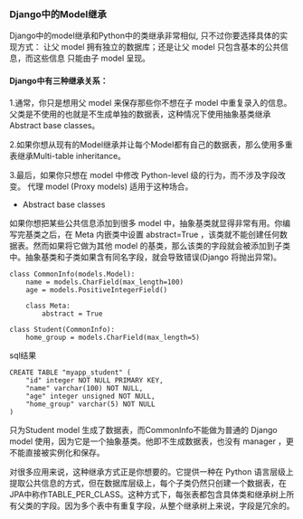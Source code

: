 ### Django中的Model继承

Django中的model继承和Python中的类继承非常相似, 只不过你要选择具体的实现方式：
让父 model 拥有独立的数据库；还是让父 model 只包含基本的公共信息，而这些信息
只能由子 model 呈现。

#### Django中有三种继承关系：

1.通常，你只是想用父 model 来保存那些你不想在子 model 中重复录入的信息。父类是不使用的也就是不生成单独的数据表，这种情况下使用抽象基类继承 Abstract base classes。

2.如果你想从现有的Model继承并让每个Model都有自己的数据表，那么使用多重表继承Multi-table inheritance。

3.最后，如果你只想在 model 中修改 Python-level 级的行为，而不涉及字段改变。 代理 model (Proxy models) 适用于这种场合。

* Abstract base classes

如果你想把某些公共信息添加到很多 model 中，抽象基类就显得非常有用。你编写完基类之后，在 Meta 内嵌类中设置 abstract=True ，该类就不能创建任何数据表。然而如果将它做为其他 model 的基类，那么该类的字段就会被添加到子类中。抽象基类和子类如果含有同名字段，就会导致错误(Django 将抛出异常)。

```
class CommonInfo(models.Model):
    name = models.CharField(max_length=100)
    age = models.PositiveIntegerField()
 
    class Meta:
        abstract = True
 
class Student(CommonInfo):
    home_group = models.CharField(max_length=5)
```

sql结果

```
CREATE TABLE "myapp_student" (
    "id" integer NOT NULL PRIMARY KEY,
    "name" varchar(100) NOT NULL,
    "age" integer unsigned NOT NULL,
    "home_group" varchar(5) NOT NULL
)
```

只为Student model 生成了数据表，而CommonInfo不能做为普通的 Django model 使用，因为它是一个抽象基类。他即不生成数据表，也没有 manager ，更不能直接被实例化和保存。

对很多应用来说，这种继承方式正是你想要的。它提供一种在 Python 语言层级上提取公共信息的方式，但在数据库层级上，每个子类仍然只创建一个数据表，在JPA中称作TABLE_PER_CLASS。这种方式下，每张表都包含具体类和继承树上所有父类的字段。因为多个表中有重复字段，从整个继承树上来说，字段是冗余的。